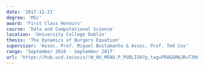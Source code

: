 ```yaml
---
date: '2017-12-21'
degree: 'MSc'
award: 'First Class Honours'
course: 'Data and Computational Science'
location: 'University College Dublin'
thesis: 'The Dynamics of Burgers Equation'
supervisor: 'Assoc. Prof. Miguel Bustamante & Assoc. Prof. Ted Cox'
range: 'September 2016 - September 2017'
url: 'https://hub.ucd.ie/usis/!W_HU_MENU.P_PUBLISH?p_tag=PROG&MAJR=T306'
---
```


<!-- - Teaching and tutoring UCD students in pure and applied mathematics, statistics and programming. -->
